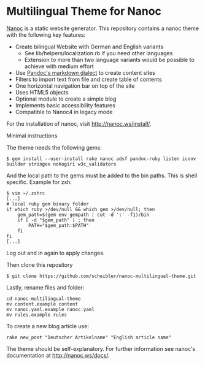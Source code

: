 Multilingual Theme for Nanoc
============================

[Nanoc](http://nanoc.ws/) is a static website generator. This repository contains a nanoc theme with
the following key features:

* Create bilingual Website with German and English variants
  - See lib/helpers/localization.rb if you need other languages
  - Extension to more than two language variants would be possible to achieve with medium effort
* Use [Pandoc's markdown dialect](http://johnmacfarlane.net/pandoc/) to create content sites
* Filters to import text from file and create table of contents
* One horizontal navigation bar on top of the site
* Uses HTML5 objects
* Optional module to create a simple blog
* Implements basic accessibility features
* Compatible to Nanoc4 in legacy mode

For the installation of nanoc, visit http://nanoc.ws/install/.

Minimal instructions

The theme needs the following gems:

```
$ gem install --user-install rake nanoc adsf pandoc-ruby listen iconv builder stringex nokogiri w3c_validators
```

And the local path to the gems must be added to the bin paths. This is shell specific. Example for
zsh:

```
$ vim ~/.zshrc
[...]
# local ruby gem binary folder
if which ruby >/dev/null && which gem >/dev/null; then
    gem_path=$(gem env gempath | cut -d ':' -f1)/bin
    if [ -d "$gem_path" ] ; then
        PATH="$gem_path:$PATH"
    fi
fi
[...]
```

Log out and in again to apply changes.

Then clone this repository

```
$ git clone https://github.com/scheibler/nanoc-multilingual-theme.git
```

Lastly, rename files and folder:

```
cd nanoc-multilingual-theme
mv content.example content
mv nanoc.yaml.example nanoc.yaml
mv rules.example rules
```

To create a new blog article use:

```
rake new_post "Deutscher Artikelname" "English article name"
```

The theme should be self-explanatory. For further information see nanoc's documentation at
http://nanoc.ws/docs/.

